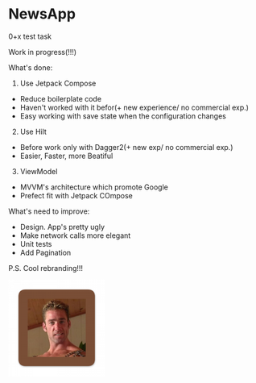 # NewsApp
0+x test task

Work in progress(!!!)

What's done:
1) Use  Jetpack Compose
- Reduce boilerplate code
- Haven't worked with it befor(+ new experience/ no commercial exp.)
- Easy working with save state when the configuration changes
2) Use Hilt
- Before work only with Dagger2(+ new exp/ no commercial exp.)
- Easier, Faster, more Beatiful
3) ViewModel
- MVVM's architecture which promote Google
- Prefect fit with Jetpack COmpose

What's need to improve:
- Design. App's pretty ugly
- Make network calls more elegant
- Unit tests
- Add Pagination

P.S.
Cool rebranding!!!

![This is an image](https://github.com/IvanShalimov/NewsApp/blob/main/app/src/main/res/mipmap-xxxhdpi/ic_launcher.png)
